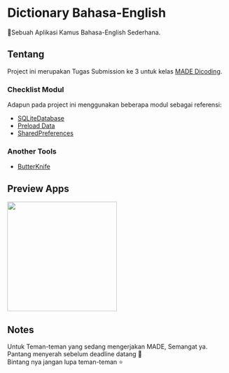 # Dictionary Bahasa-English

:notebook_with_decorative_cover:Sebuah Aplikasi Kamus Bahasa-English Sederhana.

## Tentang

Project ini merupakan Tugas Submission ke 3 untuk kelas [MADE Dicoding](https://www.dicoding.com/academies/14).


### Checklist Modul

Adapun pada project ini menggunakan beberapa modul sebagai referensi:
* [SQLiteDatabase](https://www.dicoding.com/academies/14/tutorials/527?from=560) 
* [Preload Data](https://www.dicoding.com/academies/14/tutorials/533?from=560)  
* [SharedPreferences](https://www.dicoding.com/academies/14/tutorials/515?from=560) 

### Another Tools

* [ButterKnife](https://github.com/JakeWharton/butterknife)


## Preview Apps

<img src = "https://github.com/titiarimba/DictionaryBahasaEnglish/blob/master/kamuspreview/kamuspreview.gif" width="250" />

## Notes

Untuk Teman-teman yang sedang mengerjakan MADE, Semangat ya. Pantang menyerah sebelum deadline datang :muscle:
<br> Bintang nya jangan lupa teman-teman :star:



